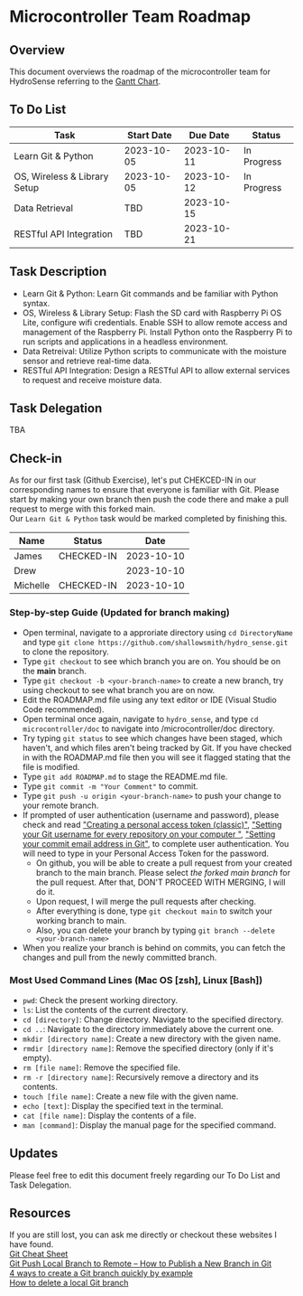 # Microcontroller Team Roadmap

## Overview

This document overviews the roadmap of the microcontroller team for HydroSense referring to the [Gantt Chart](https://docs.google.com/spreadsheets/d/1e9eoLkB1Kq2ox62_Ni0hW2gtKSnam4YBcwduLEwICXs/edit?usp=sharing).

## To Do List

| Task                         | Start Date | Due Date   | Status      |
| ---------------------------- | ---------- | ---------- | ----------- |
| Learn Git & Python           | 2023-10-05 | 2023-10-11 | In Progress |
| OS, Wireless & Library Setup | 2023-10-05 | 2023-10-12 | In Progress |
| Data Retrieval               | TBD        | 2023-10-15 |             |
| RESTful API Integration      | TBD        | 2023-10-21 |             |

## Task Description

- Learn Git & Python: Learn Git commands and be familiar with Python syntax.
- OS, Wireless & Library Setup: Flash the SD card with Raspberry Pi OS Lite, configure wifi credentials. Enable SSH to allow remote access and management of the Raspberry Pi. Install Python onto the Raspberry Pi to run scripts and applications in a headless environment.
- Data Retreival: Utilize Python scripts to communicate with the moisture sensor and retrieve real-time data.
- RESTful API Integration: Design a RESTful API to allow external services to request and receive moisture data.

## Task Delegation

TBA

## Check-in

As for our first task (Github Exercise), let's put CHEKCED-IN in our corresponding names to ensure that everyone is familiar with Git. Please start by making your own branch then push the code there and make a pull request to merge with this forked main. <br>
Our `Learn Git & Python` task would be marked completed by finishing this.

| Name     | Status     | Date       |
| -------- | ---------- | ---------- |
| James    | CHECKED-IN | 2023-10-10 |
| Drew     |            | 2023-10-10 |
| Michelle | CHECKED-IN | 2023-10-10 |

### Step-by-step Guide (Updated for branch making)

- Open terminal, navigate to a approriate directory using `cd DirectoryName` and type `git clone https://github.com/shallowsmith/hydro_sense.git` to clone the repository.
- Type `git checkout` to see which branch you are on. You should be on the **main** branch.
- Type `git checkout -b <your-branch-name>` to create a new branch, try using checkout to see what branch you are on now.
- Edit the ROADMAP.md file using any text editor or IDE (Visual Studio Code recommended).
- Open terminal once again, navigate to `hydro_sense`, and type `cd microcontroller/doc` to navigate into /microcontroller/doc directory.
- Try typing `git status` to see which changes have been staged, which haven't, and which files aren't being tracked by Git. If you have checked in with the ROADMAP.md file then you will see it flagged stating that the file is modified.
- Type `git add ROADMAP.md` to stage the README.md file.
- Type `git commit -m "Your Comment"` to commit.
- Type `git push -u origin <your-branch-name>` to push your change to your remote branch.
- If prompted of user authentication (username and password), please check and read ["Creating a personal access token (classic)"](https://docs.github.com/en/authentication/keeping-your-account-and-data-secure/managing-your-personal-access-tokens#creating-a-personal-access-token-classic), ["Setting your Git username for every repository on your computer
  "](https://docs.github.com/en/account-and-profile/setting-up-and-managing-your-personal-account-on-github/managing-email-preferences/setting-your-commit-email-address#setting-your-commit-email-address-in-git), ["Setting your commit email address in Git"](https://docs.github.com/en/account-and-profile/setting-up-and-managing-your-personal-account-on-github/managing-email-preferences/setting-your-commit-email-address#setting-your-commit-email-address-in-git), to complete user authentication. You will need to type in your Personal Access Token for the password.
  - On github, you will be able to create a pull request from your created branch to the main branch. Please select _the forked main branch_ for the pull request. After that, DON'T PROCEED WITH MERGING, I will do it.
  - Upon request, I will merge the pull requests after checking.
    <br>
  - After everything is done, type `git checkout main` to switch your working branch to main.
  - Also, you can delete your branch by typing `git branch --delete <your-branch-name>`
- When you realize your branch is behind on commits, you can fetch the changes and pull from the newly committed branch.

### Most Used Command Lines (Mac OS [zsh], Linux [Bash])

- `pwd`: Check the present working directory.
- `ls`: List the contents of the current directory.
- `cd [directory]`: Change directory. Navigate to the specified directory.
- `cd ..`: Navigate to the directory immediately above the current one.
- `mkdir [directory name]`: Create a new directory with the given name.
- `rmdir [directory name]`: Remove the specified directory (only if it's empty).
- `rm [file name]`: Remove the specified file.
- `rm -r [directory name]`: Recursively remove a directory and its contents.
- `touch [file name]`: Create a new file with the given name.
- `echo [text]`: Display the specified text in the terminal.
- `cat [file name]`: Display the contents of a file.
- `man [command]`: Display the manual page for the specified command.

## Updates

Please feel free to edit this document freely regarding our To Do List and Task Delegation.

## Resources

If you are still lost, you can ask me directly or checkout these websites I have found. <br>
[Git Cheat Sheet](https://education.github.com/git-cheat-sheet-education.pdf)<br>
[Git Push Local Branch to Remote – How to Publish a New Branch in Git](https://www.freecodecamp.org/news/git-push-local-branch-to-remote-how-to-publish-a-new-branch-in-git/) <br>
[4 ways to create a Git branch quickly by example](https://www.theserverside.com/blog/Coffee-Talk-Java-News-Stories-and-Opinions/Git-Branch-Create-Example-Command-Checkout-Commit-Tag) <br>
[How to delete a local Git branch](https://www.theserverside.com/blog/Coffee-Talk-Java-News-Stories-and-Opinions/delete-local-git-branch-origin-force-merge-all)
